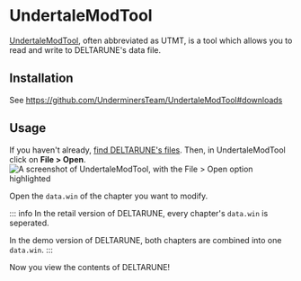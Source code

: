 # UndertaleModTool

[UndertaleModTool](https://github.com/UnderminersTeam/UndertaleModTool), often abbreviated as UTMT, is a tool which allows you to read and write to DELTARUNE's data file.

## Installation

See <https://github.com/UnderminersTeam/UndertaleModTool#downloads>

## Usage

If you haven't already, [find DELTARUNE's files](/tutorials/your-first-mod#file-mods). Then, in UndertaleModTool click on **File > Open**.
<ThemeImage light="undertalemodtool-open-file-light.png" dark="undertalemodtool-open-file-dark.png" alt="A screenshot of UndertaleModTool, with the File > Open option highlighted" />
<Image alt="A screenshot of UndertaleModTool, with the File > Open option highlighted" :image="{ light: 'undertalemodtool-open-file-light.png', dark: 'undertalemodtool-open-file-dark.png' }" />

Open the `data.win` of the chapter you want to modify.

::: info
In the retail version of DELTARUNE, every chapter's `data.win` is seperated.

In the demo version of DELTARUNE, both chapters are combined into one `data.win`.
:::

Now you view the contents of DELTARUNE!
